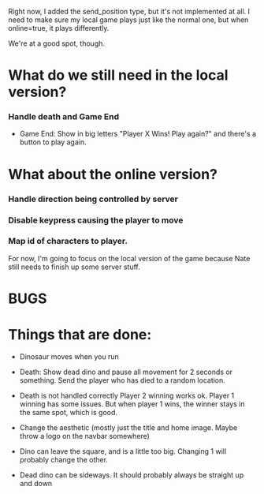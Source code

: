 Right now, I added the send_position type, but it's not implemented at all. I need to make sure my local game plays just like the normal one, but when online=true, it plays differently.

We're at a good spot, though.

# What do we still need in the local version? 

### Handle death and Game End

- Game End: Show in big letters "Player X Wins! Play again?" and there's a button to play again.



# What about the online version? 

### Handle direction being controlled by server

### Disable keypress causing the player to move

### Map id of characters to player.


For now, I'm going to focus on the local version of the game because Nate still needs to finish up some server stuff.


# BUGS


# Things that are done: 

- Dinosaur moves when you run

- Death: Show dead dino and pause all movement for 2 seconds or something. Send the player who has died to a random location.

- Death is not handled correctly
Player 2 winning works ok. Player 1 winning has some issues. But when player 1 wins, the winner stays in the same spot, which is good.

- Change the aesthetic (mostly just the title and home image. Maybe throw a logo on the navbar somewhere)

- Dino can leave the square, and is a little too big. Changing 1 will probably change the other.

- Dead dino can be sideways. It should probably always be straight up and down
